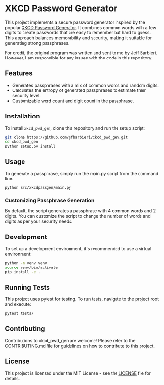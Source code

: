 # XKCD Password Generator

This project implements a secure password generator inspired by the popular [XKCD Password Generator](https://preshing.com/20110811/xkcd-password-generator/). It combines common words with a few digits to create passwords that are easy to remember but hard to guess. This approach balances memorability and security, making it suitable for generating strong passphrases.

For credit, the original program was written and sent to me by Jeff Barbieri. However, I am responsible for any issues with the code in this repository.

## Features

- Generates passphrases with a mix of common words and random digits.
- Calculates the entropy of generated passphrases to estimate their security level.
- Customizable word count and digit count in the passphrase.

## Installation

To install `xkcd_pwd_gen`, clone this repository and run the setup script:

```bash
git clone https://github.com/gfbarbieri/xkcd_pwd_gen.git
cd xkcd_pwd_gen
python setup.py install
```

## Usage
To generate a passphrase, simply run the main.py script from the command line:

```bash
python src/xkcdpassgen/main.py
```

### Customizing Passphrase Generation
By default, the script generates a passphrase with 4 common words and 2 digits. You can customize the script to change the number of words and digits as per your security needs.

## Development
To set up a development environment, it's recommended to use a virtual environment:

```bash
python -m venv venv
source venv/bin/activate
pip install -e .
```

## Running Tests
This project uses pytest for testing. To run tests, navigate to the project root and execute:

```bash
pytest tests/
```

## Contributing
Contributions to xkcd_pwd_gen are welcome! Please refer to the CONTRIBUTING.md file for guidelines on how to contribute to this project.

## License
This project is licensed under the MIT License - see the [LICENSE](/LICENSE.txt) file for details.